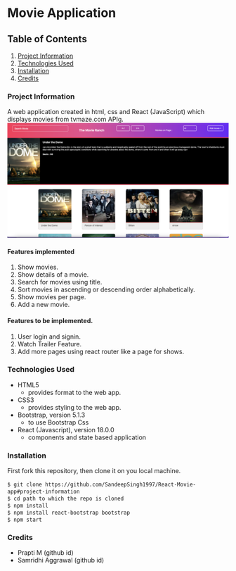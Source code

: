 # Movie Application

## Table of Contents
1. [Project Information](#project-information)
2. [Technologies Used](#technologies)
3. [Installation](#installation)
4. [Credits](#credits)

### Project Information

A web application created in html, css and React (JavaScript) which displays movies from tvmaze.com APIg.
![Screenshot](MovieAppScreeshot.png)
#### Features implemented
1. Show movies.
2. Show details of a movie.
3. Search for movies using title.
4. Sort movies in ascending or descending order alphabetically.
5. Show movies per page.
6. Add a new movie.
#### Features to be implemented.
1. User login and signin.
2. Watch Trailer Feature.
3. Add more pages using react router like a page for shows.

### Technologies Used
* HTML5
    - provides format to the web app.
* CSS3
    - provides styling to the web app.
* Bootstrap, version 5.1.3
    - to use Bootstrap Css
* React (Javascript), version 18.0.0
    - components and state based application
### Installation
First fork this repository, then clone it on you local machine.
```
$ git clone https://github.com/SandeepSingh1997/React-Movie-app#project-information
$ cd path to which the repo is cloned
$ npm install
$ npm install react-bootstrap bootstrap
$ npm start
```
### Credits
* Prapti M (github id)
* Samridhi Aggrawal (github id)



